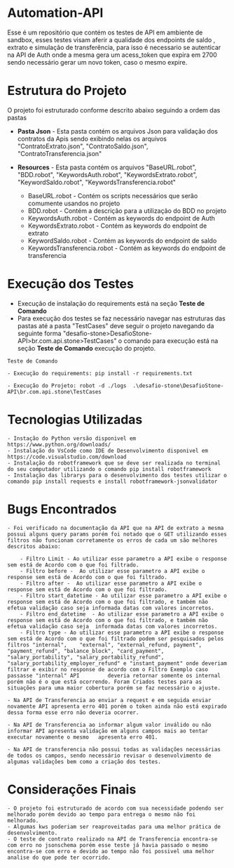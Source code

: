 # Automation-API

Esse é um repositório que contém os testes de API em ambiente de sandbox, esses testes visam aferir a qualidade dos endpoints de saldo , extrato e simulação de transferência, para isso é necessario se autenticar na API de Auth onde a mesma gera um acess_token que expira em 2700 sendo necessário gerar um novo token, caso o mesmo expire. 

# Estrutura do Projeto

O projeto foi estruturado conforme descrito abaixo seguindo a ordem das pastas

- **Pasta Json** - Esta pasta contém os arquivos Json para validação dos contratos da Apis sendo exibindo nelas os arquivos "ContratoExtrato.json", "ContratoSaldo.json", "ContratoTransferencia.json" 

- **Resources** - Esta pasta contém os arquivos "BaseURL.robot", "BDD.robot", "KeywordsAuth.robot", "KeywordsExtrato.robot", "KeywordSaldo.robot", "KeywordsTransferencia.robot" 

    - BaseURL.robot - Contém os scripts necessários que serão comumente usandos no projeto
    - BDD.robot - Contém a descrição para a utilização do BDD no projeto
    - KeywordsAuth.robot - Contém as keywords do endpoint de Auth
    - KeywordsExtrato.robot - Contém as keywords do endpoint de extrato
    - KeywordSaldo.robot - Contém as keywords do endpoint de saldo
    - KeywordsTransferencia.robot - Contém as keywords do endpoint de transferencia

# Execução dos Testes

- Execução de instalação do requirements está na seção **Teste de Comando**
- Para execução dos testes se faz necessário navegar nas estruturas das pastas até a pasta "TestCases" deve seguir o projeto navegando da seguinte forma "desafio-stone>DesafioStone-API>br.com.api.stone>TestCases" o comando para execução está na seção **Teste de Comando** execução do projeto.

`Teste de Comando`

    - Execução do requirements: pip install -r requirements.txt

    - Execução do Projeto: robot -d ./logs  .\desafio-stone\DesafioStone-API\br.com.api.stone\TestCases

# Tecnologias Utilizadas 

    - Instação do Python versão disponivel em https://www.python.org/downloads/
    - Instalação do VsCode como IDE de Desenvolvimento disponivel em https://code.visualstudio.com/download
    - Instalação do robotframework que se deve ser realizada no terminal do seu computador utilizando o comando pip install robotframework
    - Instalação das librarys para o desenvolvimento dos testes utilizar o comando pip install requests e install robotframework-jsonvalidator

# Bugs Encontrados

    - Foi verificado na documentação da API que na API de extrato a mesma possui alguns query params porém foi notado que o GET utilizando esses filtros não funcionam corretamente os erros de cada um são melhores descritos abaixo:

        - Filtro Limit - Ao utilizar esse parametro a API exibe o response sem está de Acordo com o que foi filtrado.
        - Filtro before -  Ao utilizar esse parametro a API exibe o response sem está de Acordo com o que foi filtrado.
        - Filtro after -  Ao utilizar esse parametro a API exibe o response sem está de Acordo com o que foi filtrado.
        - Filtro start_datetime - Ao utilizar esse parametro a API exibe o response sem está de Acordo com o que foi filtrado, e também não efetua validação caso seja informada datas com valores incorretos.
        - Filtro end_datetime  - Ao utilizar esse parametro a API exibe o response sem está de Acordo com o que foi filtrado, e também não efetua validação caso seja  informada datas com valores incorretos.
        - Filtro type - Ao utilizar esse parametro a API exibe o response sem está de Acordo com o que foi filtrado podem ser pesquisados pelos filtros "internal",    "external", "external_refund, payment", "payment_refund", "balance_block", "card_payment", "salary_portability", "salary_portability_refund",                  "salary_portability_employer_refund" e "instant_payment" onde deveriam filtrar e exibir no response de acordo com o Filtro Exemplo caso passasse "internal" API         deveria retornar somente os internal porém não é o que está ocorrendo. Foram Criados testes para as situações para uma maior cobertura porém se faz necessário o ajuste.

    - Na API de Transferencia ao enviar a request e em seguida enviar novamente API apresenta erro 401 porém o token ainda não está expirado dessa forma esse erro não deveria ocorrer.

    - Na API de Transferencia ao informar algum valor inválido ou não informar API apresenta validação em alguns campos mais ao tentar executar novamente o mesmo   apresenta erro 401.

    - Na API de transferencia não possui todas as validações necessárias de todos os campos, sendo necessário revisar o desenvolvimento de algumas validações bem como a criação dos testes.


# Considerações Finais

    - O projeto foi estruturado de acordo com sua necessidade podendo ser melhorado porém devido ao tempo para entrega o mesmo não foi melhorado.
    - Algumas kws poderiam ser reaproveitadas para uma melhor prática de desenvolvimento.
    - O teste de contrato realizado na API de Transferencia encontra-se com erro no jsonschema porém esse teste já havia passado o mesmo encontra-se com erro e devido ao tempo não foi possivel uma melhor analise do que pode ter ocorrido.
